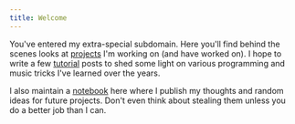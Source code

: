 ```yaml
---
title: Welcome
---
```

You've entered my extra-special subdomain. Here you'll find behind the scenes looks at [projects](/Projects) I'm working on (and have worked on). I hope to write a few [tutorial](/Tutorials) posts to shed some light on various programming and music tricks I've learned over the years.

I also maintain a [notebook](/Notes) here where I publish my thoughts and random ideas for future projects. Don't even think about stealing them unless you do a better job than I can.